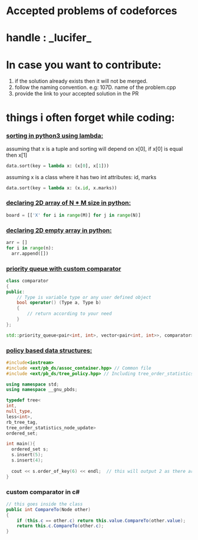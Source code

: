 # Accepted problems of codeforces
# handle : \_lucifer\_


# In case you want to contribute:
1. if the solution already exists then it will not be merged.
2. follow the naming convention. e.g: 107D. name of the problem.cpp
3. provide the link to your accepted solution in the PR


# things i often forget while coding:

<h3><u>sorting in python3 using lambda: </u></h3>

assuming that x is a tuple and sorting will depend on x[0], if x[0] is equal then x[1]

```python
data.sort(key = lambda x: (x[0], x[1]))
```

assuming x is a class where it has two int attributes: id, marks

```python
data.sort(key = lambda x: (x.id, x.marks))
```

<h3><u>declaring 2D array of N * M size in python:</u></h3>

```python
board = [['X' for i in range(M)] for j in range(N)]
```

<h3><u>declaring 2D empty array in python:</u></h3>

```python
arr = []
for i in range(n):
  arr.append([])
```

<h3><u>priority queue with custom comparator</u></h3>

```c++
class comparator
{
public:
    // Type is variable type or any user defined object 
    bool operator() (Type a, Type b)
    {
        // return according to your need
    }
};

std::priority_queue<pair<int, int>, vector<pair<int, int>>, comparator> pq;
```

<h3><u>policy based data structures:</u></h3>

```cpp
#include<iostream>
#include <ext/pb_ds/assoc_container.hpp> // Common file
#include <ext/pb_ds/tree_policy.hpp> // Including tree_order_statistics_node_update

using namespace std;
using namespace __gnu_pbds;

typedef tree<
int,
null_type,
less<int>,
rb_tree_tag,
tree_order_statistics_node_update>
ordered_set;

int main(){
  ordered_set s;
  s.insert(5);
  s.insert(4);
  
  cout << s.order_of_key(6) << endl;  // this will output 2 as there are two numbers in the set that are less than 6
}
```

<h3>custom comparator in c#</h3>

```csharp
// this goes inside the class
public int CompareTo(Node other)
{
    if (this.c == other.c) return this.value.CompareTo(other.value);
    return this.c.CompareTo(other.c);
}
```

